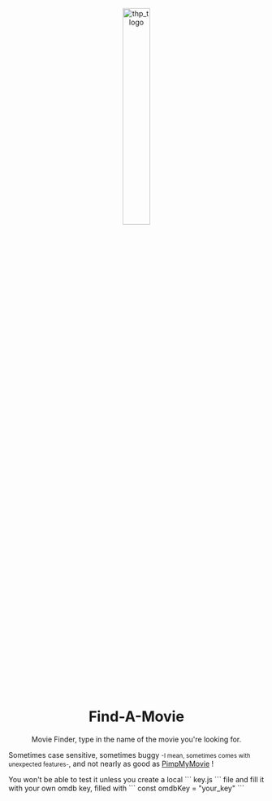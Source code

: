 <div>
  <p align="center" width="100%">
    <a href="https://www.thehackingproject.org/"><img width="33%" src="https://i0.wp.com/chromebooklive.com/wp-content/uploads/2018/11/the_hacking_project_logo.png?resize=620%2C171&ssl=1" width="20%" alt="thp_tlogo"/></a>
  </p>
</div>
</br></br>
<div>
  <h1 align="center" width="100%">Find-A-Movie</h1>
  <p align="center" width="100%">Movie Finder, type in the name of the movie you're looking for.
  </p>
  <p>Sometimes case sensitive, sometimes buggy <small>-I mean, sometimes comes with unexpected features-</small>, and not nearly as good as <a href="http://pimpmymovie.herokuapp.com/">PimpMyMovie</a> !</p>
</div>
You won't be able to test it unless you create a local ```
key.js
``` file and fill it with your own omdb key, filled with ```
const omdbKey = "your_key"
```
